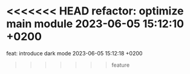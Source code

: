 <<<<<<< HEAD
refactor: optimize main module 2023-06-05 15:12:10 +0200
=======
feat: introduce dark mode 2023-06-05 15:12:18 +0200
>>>>>>> feature
